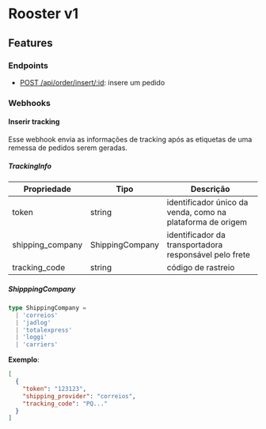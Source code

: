 # Rooster v1

## Features

### Endpoints

- [POST /api/order/insert/:id](): insere um pedido


### Webhooks

#### Inserir tracking

Esse webhook envia as informações de tracking após as etiquetas de uma remessa de pedidos serem geradas.

##### TrackingInfo

| Propriedade       | Tipo                  | Descrição                                                   |
| ---               | ---                   | ---                                                         |
| token             | string                | identificador único da venda, como na plataforma de origem  |
| shipping_company  | ShippingCompany       | identificador da transportadora responsável pelo frete      |
| tracking_code     | string                | código de rastreio                                          |

##### ShipppingCompany

```typescript
type ShippingCompany =
  | 'correios'
  | 'jadlog'
  | 'totalexpress'
  | 'loggi'
  | 'carriers'
```

**Exemplo**:

```json
[
  {
    "token": "123123",
    "shipping_provider": "correios",
    "tracking_code": "PQ..."
  }
]
```

